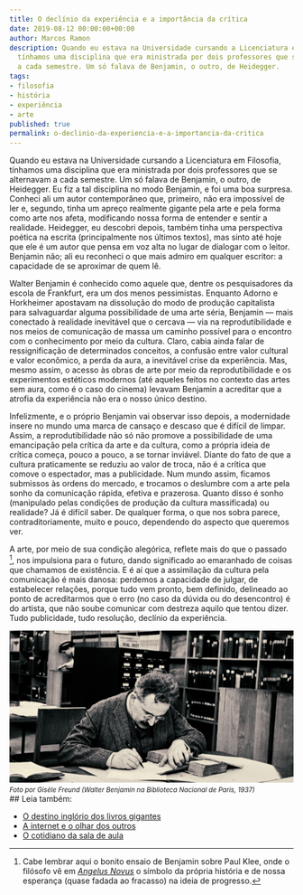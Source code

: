 ```yaml
---
title: O declínio da experiência e a importância da crítica
date: 2019-08-12 00:00:00+00:00
author: Marcos Ramon
description: Quando eu estava na Universidade cursando a Licenciatura em Filosofia,
  tínhamos uma disciplina que era ministrada por dois professores que se alternavam
  a cada semestre. Um só falava de Benjamin, o outro, de Heidegger.
tags:
- filosofia
- história
- experiência
- arte
published: true
permalink: o-declinio-da-experiencia-e-a-importancia-da-critica
---
```

Quando eu estava na Universidade cursando a Licenciatura em Filosofia, tínhamos uma disciplina que era ministrada por dois professores que se alternavam a cada semestre. Um só falava de Benjamin, o outro, de Heidegger. Eu fiz a tal disciplina no modo Benjamin, e foi uma boa surpresa. Conheci ali um autor contemporâneo que, primeiro, não era impossível de ler e, segundo, tinha um apreço realmente gigante pela arte e pela forma como arte nos afeta, modificando nossa forma de entender e sentir a realidade. Heidegger, eu descobri depois, também tinha uma perspectiva poética na escrita (principalmente nos últimos textos), mas sinto até hoje que ele é um autor que pensa em voz alta no lugar de dialogar com o leitor. Benjamin não; ali eu reconheci o que mais admiro em qualquer escritor: a capacidade de se aproximar de quem lê.

Walter Benjamin é conhecido como aquele que, dentre os pesquisadores da escola de Frankfurt, era um dos menos pessimistas. Enquanto Adorno e Horkheimer apostavam na dissolução do modo de produção capitalista para salvaguardar alguma possibilidade de uma arte séria, Benjamin — mais conectado à realidade inevitável que o cercava — via na reprodutibilidade e nos meios de comunicação de massa um caminho possível para o encontro com o conhecimento por meio da cultura. Claro, cabia ainda falar de ressignificação de determinados conceitos, a confusão entre valor cultural e valor econômico, a perda da aura, a inevitável crise da experiência. Mas, mesmo assim, o acesso às obras de arte por meio da reprodutibilidade e os experimentos estéticos modernos (até aqueles feitos no contexto das artes sem aura, como é o caso do cinema) levavam Benjamin a acreditar que a atrofia da experiência não era o nosso único destino.

Infelizmente, e o próprio Benjamin vai observar isso depois, a modernidade insere no mundo uma marca de cansaço e descaso que é difícil de limpar. Assim, a reprodutibilidade não só não promove a possibilidade de uma emancipação pela crítica da arte e da cultura, como a própria ideia de crítica começa, pouco a pouco, a se tornar inviável. Diante do fato de que a cultura praticamente se reduziu ao valor de troca, não é a crítica que comove o espectador, mas a publicidade. Num mundo assim, ficamos submissos às ordens do mercado, e trocamos o deslumbre com a arte pela sonho da comunicação rápida, efetiva e prazerosa. Quanto disso é sonho (manipulado pelas condições de produção da cultura massificada) ou realidade? Já é difícil saber. De qualquer forma, o que nos sobra parece, contraditoriamente, muito e pouco, dependendo do aspecto que queremos ver.

A arte, por meio de sua condição alegórica, reflete mais do que o passado [^1], nos impulsiona para o futuro, dando significado ao emaranhado de coisas que chamamos de existência. E é aí que a assimilação da cultura pela comunicação é mais danosa: perdemos a capacidade de julgar, de estabelecer relações, porque tudo vem pronto, bem definido, delineado ao ponto de acreditarmos que o erro (no caso da dúvida ou do desencontro) é do artista, que não soube comunicar com destreza aquilo que tentou dizer. Tudo publicidade, tudo resolução, declínio da experiência.

[^1]: Cabe lembrar aqui o bonito ensaio de Benjamin sobre Paul Klee, onde o filósofo vê em *[Angelus Novus](https://g.co/kgs/FM5WPm)* o símbolo da própria história e de nossa esperança (quase fadada ao fracasso) na ideia de progresso.


<img src="/assets/img/benjamin.jpg">
<small><i>Foto por Gisèle Freund (Walter Benjamin na Biblioteca Nacional de Paris, 1937)</i></small><div class="leia-tambem" markdown="1">
## Leia também:

- <a href="/o-destino-inglorio-dos-livros-gigantes">O destino inglório dos livros gigantes</a>
- <a href="/a-internet-e-o-olhar-dos-outros">A internet e o olhar dos outros</a>
- <a href="/o-cotidiano-da-sala-de-aula">O cotidiano da sala de aula</a>
</div>